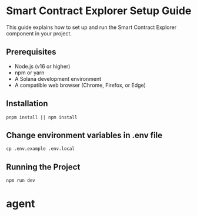 # Smart Contract Explorer Setup Guide

This guide explains how to set up and run the Smart Contract Explorer component in your project.

## Prerequisites

- Node.js (v16 or higher)
- npm or yarn
- A Solana development environment
- A compatible web browser (Chrome, Firefox, or Edge)

## Installation

```
pnpm install || npm install
```


## Change environment variables in .env file

```
cp .env.example .env.local
```

## Running the Project

```
npm run dev
```
# agent
